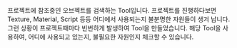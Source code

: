 프로젝트에 참조중인 오브젝트를 검색하는 Tool입니다.
프로젝트를 진행하다보면 Texture, Material, Script 등등 어디에서 사용되는지 불분명한 자원들이 생겨 납니다.
그런 상황이 프로젝트때마다 빈번하게 발생하여 Tool을 만들었습니다.
해당 Tool을 사용하여, 어디에 사용되고 있는지, 불필요한 자원인지 체크할 수 있습니다.
